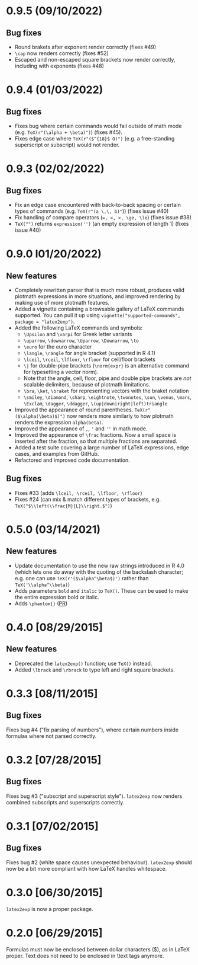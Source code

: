 # 0.9.5 (09/10/2022)
## Bug fixes
* Round brakets after exponent render correctly (fixes #49)
* `\cap` now renders correctly (fixes #52)
* Escaped and non-escaped square brackets now render correctly, including with exponents (fixes #48)

# 0.9.4 (01/03/2022)
## Bug fixes
* Fixes bug where certain commands would fail outside of math mode (e.g. `TeX(r"(\alpha + \beta)")`) (fixes #45).
* Fixes edge case where `TeX(r"($^{18}$ O)")` (e.g. a free-standing superscript or
  subscript) would not render.

# 0.9.3 (02/02/2022)
## Bug fixes
* Fix an edge case encountered with back-to-back spacing or certain types of commands (e.g. `TeX(r"(a \,\, b)"`)) (fixes issue #40)
* Fix handling of compare operators (`=, <, >, \ge, \le`) (fixes issue #38)
* `TeX("")` returns `expression('')` (an empty expression of length 1) (fixes issue #40)

# 0.9.0 I01/20/2022)

## New features
* Completely rewritten parser that is much more robust, produces valid plotmath
  expressions in more situations, and improved rendering by making use of more
  plotmath features.
* Added a vignette containing a browsable gallery of LaTeX commands supported. You can pull it up using `vignette("supported-commands", package = "latex2exp")`.
* Added the following LaTeX commands and symbols:
  * `\Upsilon` and `\varpi` for Greek letter variants
  * `\uparrow`, `\downarrow`, `\Uparrow`, `\Downarrow`, `\to`
  * `\euro` for the euro character
  * `\langle`, `\rangle` for angle bracket (supported in R 4.1)
  * `\lceil`, `\rceil`, `\lfloor`, `\rfloor` for ceil/floor brackets
  * `\|` for double-pipe brackets (`\norm{expr}` is an alternative command for typesetting a vector norm).
  * Note that the angle, ceil, floor, pipe and double pipe brackets are *not* scalable delimiters, because of plotmath limitations.
  * `\bra`, `\ket`, `\braket` for representing vectors with the braket notation
  * `\smiley`, `\diamond`, `\sharp`, `\eightnote`, `\twonotes`, `\sun`, `\venus`,
    `\mars`, `\Exclam`, `\dagger`, `\ddagger`, `\(up|down|right|left)triangle`
* Improved the appearance of round parentheses. `TeX(r"($\alpha(\beta)$)")` now renders more similarly to how plotmath renders the expression `alpha(beta)`.
* Improved the appearance of `,`, `'` and `''` in math mode.
* Improved the appearance of `\frac` fractions. Now a small space is inserted after the fraction, so that multiple fractions are separated.
* Added a test suite covering a large number of LaTeX expressions, edge cases, and examples from GitHub.
* Refactored and improved code documentation.

## Bug fixes
* Fixes #33 (adds `\lceil, \rceil, \lfloor, \rfloor`)
* Fixes #24 (can mix & match different types of brackets, e.g. `TeX("$\\left(\\frac{M}{L}\\right.$")`)

# 0.5.0 (03/14/2021)
## New features
* Update documentation to use the new raw strings introduced in R 4.0 (which lets one do away with the quoting of the backslash character; e.g. one can use `TeX(r'($\alpha^\beta$)')` rather than `TeX('\\alpha^\\beta)`)
* Adds parameters `bold` and `italic` to `TeX()`. These can be used to make the entire expression bold or italic.
* Adds `\phantom{}` ([PR](https://github.com/stefano-meschiari/latex2exp/pull/22))

# 0.4.0 [08/29/2015]
## New features
* Deprecated the `latex2exp()` function; use `TeX()` instead.
* Added `\lbrack` and `\rbrack` to type left and right square brackets.

# 0.3.3 [08/11/2015]
## Bug fixes
Fixes bug #4 ("fix parsing of numbers"), where certain numbers inside formulas where not parsed correctly.

# 0.3.2 [07/28/2015]
## Bug fixes
Fixes bug #3 ("subscript and superscript style"). `latex2exp` now renders combined subscripts and superscripts correctly.

# 0.3.1 [07/02/2015]
## Bug fixes
Fixes bug #2 (white space causes unexpected behaviour). `latex2exp` should now be a bit more compliant with how LaTeX handles whitespace.

# 0.3.0 [06/30/2015]
`latex2exp` is now a proper package.

# 0.2.0 [06/29/2015]
Formulas must now be enclosed between dollar characters ($), as in LaTeX proper. Text does not need to be enclosed in \\text tags anymore.
